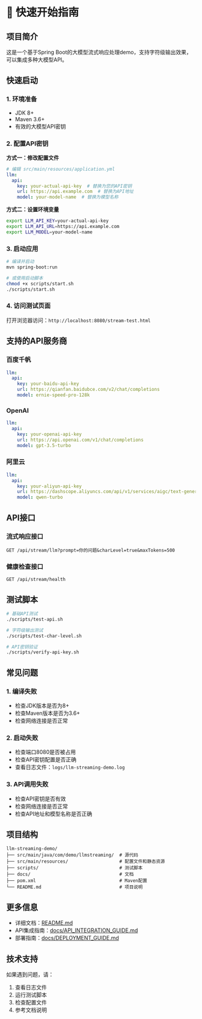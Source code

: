 # 🚀 快速开始指南

## 项目简介

这是一个基于Spring Boot的大模型流式响应处理demo，支持字符级输出效果，可以集成多种大模型API。

## 快速启动

### 1. 环境准备
- JDK 8+
- Maven 3.6+
- 有效的大模型API密钥

### 2. 配置API密钥

**方式一：修改配置文件**
```yaml
# 编辑 src/main/resources/application.yml
llm:
  api:
    key: your-actual-api-key  # 替换为您的API密钥
    url: https://api.example.com  # 替换为API地址
    model: your-model-name  # 替换为模型名称
```

**方式二：设置环境变量**
```bash
export LLM_API_KEY=your-actual-api-key
export LLM_API_URL=https://api.example.com
export LLM_MODEL=your-model-name
```

### 3. 启动应用

```bash
# 编译并启动
mvn spring-boot:run

# 或使用启动脚本
chmod +x scripts/start.sh
./scripts/start.sh
```

### 4. 访问测试页面

打开浏览器访问：`http://localhost:8080/stream-test.html`

## 支持的API服务商

### 百度千帆
```yaml
llm:
  api:
    key: your-baidu-api-key
    url: https://qianfan.baidubce.com/v2/chat/completions
    model: ernie-speed-pro-128k
```

### OpenAI
```yaml
llm:
  api:
    key: your-openai-api-key
    url: https://api.openai.com/v1/chat/completions
    model: gpt-3.5-turbo
```

### 阿里云
```yaml
llm:
  api:
    key: your-aliyun-api-key
    url: https://dashscope.aliyuncs.com/api/v1/services/aigc/text-generation/generation
    model: qwen-turbo
```

## API接口

### 流式响应接口
```http
GET /api/stream/llm?prompt=你的问题&charLevel=true&maxTokens=500
```

### 健康检查接口
```http
GET /api/stream/health
```

## 测试脚本

```bash
# 基础API测试
./scripts/test-api.sh

# 字符级输出测试
./scripts/test-char-level.sh

# API密钥验证
./scripts/verify-api-key.sh
```

## 常见问题

### 1. 编译失败
- 检查JDK版本是否为8+
- 检查Maven版本是否为3.6+
- 检查网络连接是否正常

### 2. 启动失败
- 检查端口8080是否被占用
- 检查API密钥配置是否正确
- 查看日志文件：`logs/llm-streaming-demo.log`

### 3. API调用失败
- 检查API密钥是否有效
- 检查网络连接是否正常
- 检查API地址和模型名称是否正确

## 项目结构

```
llm-streaming-demo/
├── src/main/java/com/demo/llmstreaming/  # 源代码
├── src/main/resources/                   # 配置文件和静态资源
├── scripts/                              # 测试脚本
├── docs/                                 # 文档
├── pom.xml                               # Maven配置
└── README.md                             # 项目说明
```

## 更多信息

- 详细文档：[README.md](README.md)
- API集成指南：[docs/API_INTEGRATION_GUIDE.md](docs/API_INTEGRATION_GUIDE.md)
- 部署指南：[docs/DEPLOYMENT_GUIDE.md](docs/DEPLOYMENT_GUIDE.md)

## 技术支持

如果遇到问题，请：
1. 查看日志文件
2. 运行测试脚本
3. 检查配置文件
4. 参考文档说明

